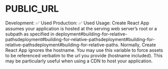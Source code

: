 # PUBLIC_URL

Development: ✅ Used
Production: ✅ Used
Usage: Create React App assumes your application is hosted at the serving web server’s root or a subpath as specified in deployment#building-for-relative-pathsdeployment#building-for-relative-pathsdeployment#building-for-relative-pathsdeployment#building-for-relative-paths. Normally, Create React App ignores the hostname. You may use this variable to force assets to be referenced verbatim to the url you provide (hostname included). This may be particularly useful when using a CDN to host your application.
